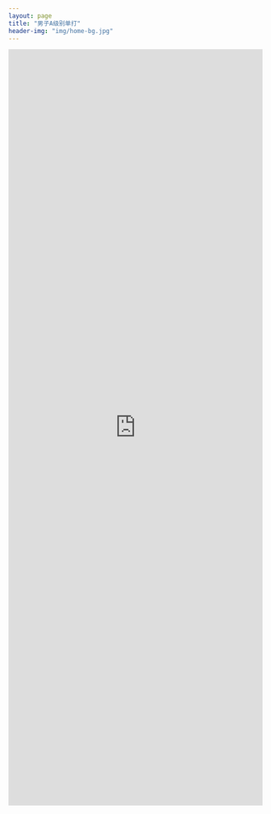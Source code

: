 ```yaml
---
layout: page
title: "男子A级别单打"
header-img: "img/home-bg.jpg"
---
```


<iframe src="http://actc.challonge.com/2017_single_a_rr/module" width="100%" height="1500" frameborder="0" scrolling="auto" allowtransparency="true"></iframe>
